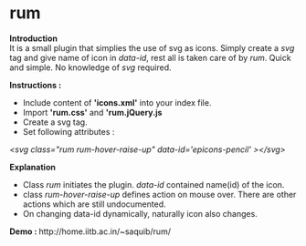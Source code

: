 rum
===
<b>Introduction</b><br />
It is a small plugin that simplies the use of svg as icons. Simply create a <i>svg</i> tag and give name of icon in <i>data-id</i>, rest all is taken care of by <i>rum</i>. Quick and simple. No knowledge of <i>svg</i> required.<br />

<b>Instructions : </b><br />
<ul>
  <li>Include content of <b>'icons.xml'</b> into your index file.</li>
  <li>Import <b>'rum.css'</b> and <b>'rum.jQuery.js</b></li>
  <li>Create a svg tag.</li>
  <li>Set following attributes :</li>
</ul>
<i>&lt;svg class="rum rum-hover-raise-up" data-id='epicons-pencil' &gt;&lt;/svg&gt;</i>

<b>Explanation</b><br />
<ul>
<li>Class <i>rum</i> initiates the plugin. <i>data-id</i> contained name(id) of the icon.</li>
<li>class <i>rum-hover-raise-up</i> defines action on mouse over. There are other actions which are still undocumented.</li>
<li>On changing data-id dynamically, naturally icon also changes.</li>
</ul>
<b>Demo : </b> http://home.iitb.ac.in/~saquib/rum/
